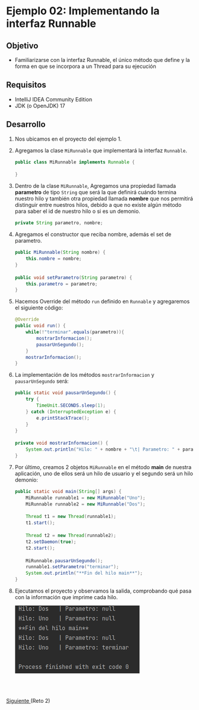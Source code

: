 # Ejemplo 02: Implementando la interfaz Runnable

## Objetivo

- Familiarizarse con la interfaz Runnable, el único método que define y la forma en que se incorpora a un Thread para su ejecución

## Requisitos

- IntelliJ IDEA Community Edition
- JDK (o OpenJDK) 17

## Desarrollo

1. Nos ubicamos en el proyecto del ejemplo 1.

2. Agregamos la clase `MiRunnable` que implementará la interfaz `Runnable`.

	```java
    public class MiRunnable implements Runnable {

    }
    ```

3. Dentro de la clase `MiRunnable`, Agregamos una propiedad llamada **parametro** de tipo `String` que será la que definirá cuándo termina nuestro hilo y también otra propiedad llamada **nombre** que nos permitirá distinguir entre nuestros hilos, debido a que no existe algún método para saber el id de nuestro hilo o si es un demonio.

	```java
    private String parametro, nombre;
	```

4. Agregamos el constructor que reciba nombre, además el set de parametro.

	```java
    public MiRunnable(String nombre) {
        this.nombre = nombre;
    }

	public void setParametro(String parametro) {
        this.parametro = parametro;
    }
	```

5. Hacemos Override del método `run` definido en `Runnable` y agregaremos el siguiente código:

	```java
	@Override
	public void run() {
		while(!"terminar".equals(parametro)){
			mostrarInformacion();
			pausarUnSegundo();
		}
		mostrarInformacion();
	}
	```

6. La implementación de los métodos `mostrarInformacion` y `pausarUnSegundo` será:

	```java
	public static void pausarUnSegundo() {
		try {
			TimeUnit.SECONDS.sleep(1);
		} catch (InterruptedException e) {
			e.printStackTrace();
		}
	}

	private void mostrarInformacion() {
		System.out.println("Hilo: " + nombre + "\t| Parametro: " + parametro);
	}
	```

7. Por último, creamos 2 objetos `MiRunnable` en el método **main** de nuestra aplicación, uno de ellos será un hilo de usuario y el segundo será un hilo demonio:

	```java
	public static void main(String[] args) {
		MiRunnable runnable1 = new MiRunnable("Uno");
        MiRunnable runnable2 = new MiRunnable("Dos");

        Thread t1 = new Thread(runnable1);
        t1.start();

        Thread t2 = new Thread(runnable2);
        t2.setDaemon(true);
        t2.start();

        MiRunnable.pausarUnSegundo();
        runnable1.setParametro("terminar");
        System.out.println("**Fin del hilo main**");
	}
	```

8. Ejecutamos el proyecto y observamos la salida, comprobando qué pasa con la información que imprime cada hilo.

    ![Ejecución](img/img_01.png)


<br/>
<br/>

[Siguiente ](../Reto-02/Readme.md)(Reto 2)